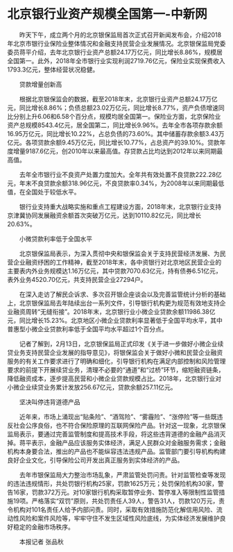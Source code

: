# 北京银行业资产规模全国第一-中新网

　　昨天下午，成立两个月的北京银保监局首次正式召开新闻发布会，介绍2018年北京市银行业保险业整体情况和金融支持民营企业发展情况。北京银保监局党委委员蒋平介绍，去年北京银行业资产总额24.17万亿元，同比增长8.86%，规模居全国第一。此外，2018年全市银行业实现利润2719.76亿元，保险业实现保费收入1793.3亿元，整体经营状况稳健。

　　贷款增量创新高

　　根据北京银保监会的数据，截至2018年末，北京银行业资产总额24.17万亿元，同比增长8.86%；负债总额23.02万亿元，同比增长8.77%，资产负债增速同比分别上升6.06和6.58个百分点，规模均居全国第一。保险业方面，北京保险业资产总规模8543.4亿元，居全国第二，同比增长9.96%。去年全市各项存款余额16.95万亿元，同比增长10.22%，占总负债的73.60%。其中储蓄存款余额3.43万亿元。各项贷款余额9.45万亿元，同比增长10.77%，占总资产的39.10%。贷款年度增量9187.6亿元，创2010年以来最高值。存贷款占比均达到2012年以来同期最高值。

　　去年全市银行业不良资产处置力度加大。全年共有效处置不良贷款222.28亿元，年末不良贷款余额318.96亿元，不良贷款率0.34%，为2008年以来同期最低值，在全国处于较低水平。

　　银行业支持重大战略实施和重点工程建设方面，2018年末，北京银行业支持京津冀协同发展融资余额首次突破万亿元，达到10110.82亿元，同比增长20.63%。

　　小微贷款利率低于全国水平

　　北京银保监局表示，为深入贯彻中央和银保监会关于支持民营经济发展、为民营企业融资纾困的工作精神，截至2018年末，各中资银行对北京地区民营企业的主要表内外业务规模达1.16万亿元，其中贷款7070.63亿元，持有债券6.51亿元，表外业务4520.70亿元，共支持民营企业27294户。

　　在深入走访了解民企诉求、多次召开银企座谈会以及完善监管统计分析的基础上，北京银保监局去年陆续出台一系列文件，引导银行机构更为规范有效地支持企业融资周转“无缝衔接”。2018年末，北京银行业小微企业贷款余额11986.38亿元，同比增长15.23%。北京地区小微企业贷款利率显著低于全国平均水平，其中普惠型小微企业贷款利率低于全国平均水平超过1个百分点。

　　记者了解到，2月13日，北京银保监局正式印发《关于进一步做好小微企业续贷业务支持民营企业发展的指导意见》，将银保监会关于做好小微和民营企业融资服务的有关工作要求进行了明确和细化，引导银行机构在满足内部控制和风险管理要求的前提下开展续贷业务，清理不必要的“通道”和“过桥”环节，缩短融资链条，降低融资成本，逐步提高民营和小微企业贷款规模占比。2018年，北京银行业对小微企业续贷业务累计发放256.67亿元，贷款余额257.11亿元。

　　坚决叫停违背道德产品

　　近年来，市场上涌现出“贴条险”、“酒驾险”、“雾霾险”、“涨停险”等一些既违反社会公序良俗，也不符合保险原理的互联网保险产品。针对这一现象，北京银保监局表示，要通过完善监管制度和提高技术手段，将这些违背道德的金融产品消灭掉。蒋平表示，金融产品应该服务实体经济，满足人民群众对金融服务需求；金融机构本身要合法，推出的产品也不能纵容违法违规产品。监管部门要引导机构构建良好企业文化，引导保险公司开发出真正服务到实体经济的产品。

　　去年市银保监局大力整治市场乱象，严肃监管处罚问责。针对监管检查等发现的违法违规情形，共处罚银行机构25家，罚款1625万元；处罚保险机构30家，警告16家，罚款372万元。对10家银行机构采取暂停业务、暂停准入等限制性监管措施19项。严格落实“双罚”原则，共处罚责任人39人，警告31人，罚款120万元，责令机构对101名责任人给予内部问责。同时，采取有效措施防范化解信用风险、流动性风险和案件风险等，牢牢守住不发生区域性风险底线，为实体经济发展维护良好稳定的金融市场秩序。

　　本报记者 张品秋　
